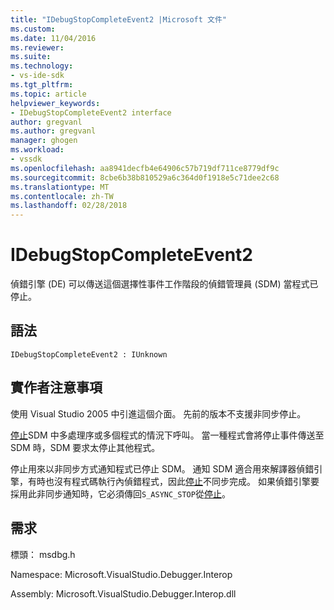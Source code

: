 ```yaml
---
title: "IDebugStopCompleteEvent2 |Microsoft 文件"
ms.custom: 
ms.date: 11/04/2016
ms.reviewer: 
ms.suite: 
ms.technology:
- vs-ide-sdk
ms.tgt_pltfrm: 
ms.topic: article
helpviewer_keywords:
- IDebugStopCompleteEvent2 interface
author: gregvanl
ms.author: gregvanl
manager: ghogen
ms.workload:
- vssdk
ms.openlocfilehash: aa8941decfb4e64906c57b719df711ce8779df9c
ms.sourcegitcommit: 8cbe6b38b810529a6c364d0f1918e5c71dee2c68
ms.translationtype: MT
ms.contentlocale: zh-TW
ms.lasthandoff: 02/28/2018
---
```

# <a name="idebugstopcompleteevent2"></a>IDebugStopCompleteEvent2

偵錯引擎 (DE) 可以傳送這個選擇性事件工作階段的偵錯管理員 (SDM) 當程式已停止。

## <a name="syntax"></a>語法

```
IDebugStopCompleteEvent2 : IUnknown
```

## <a name="notes-for-implementers"></a>實作者注意事項

使用 Visual Studio 2005 中引進這個介面。 先前的版本不支援非同步停止。

[停止](../../../extensibility/debugger/reference/idebugengineprogram2-stop.md)SDM 中多處理序或多個程式的情況下呼叫。 當一種程式會將停止事件傳送至 SDM 時，SDM 要求太停止其他程式。

停止用來以非同步方式通知程式已停止 SDM。 通知 SDM 適合用來解譯器偵錯引擎，有時也沒有程式碼執行內偵錯程式，因此[停止](../../../extensibility/debugger/reference/idebugengineprogram2-stop.md)不同步完成。 如果偵錯引擎要採用此非同步通知時，它必須傳回`S_ASYNC_STOP`從[停止](../../../extensibility/debugger/reference/idebugengineprogram2-stop.md)。

## <a name="requirements"></a>需求

標頭： msdbg.h

Namespace: Microsoft.VisualStudio.Debugger.Interop

Assembly: Microsoft.VisualStudio.Debugger.Interop.dll